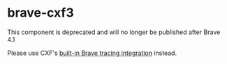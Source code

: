 # brave-cxf3

This component is deprecated and will no longer be published after Brave 4.1

Please use CXF's [built-in Brave tracing integration](https://cwiki.apache.org/confluence/display/CXF20DOC/Using+OpenZipkin+Brave) instead.
